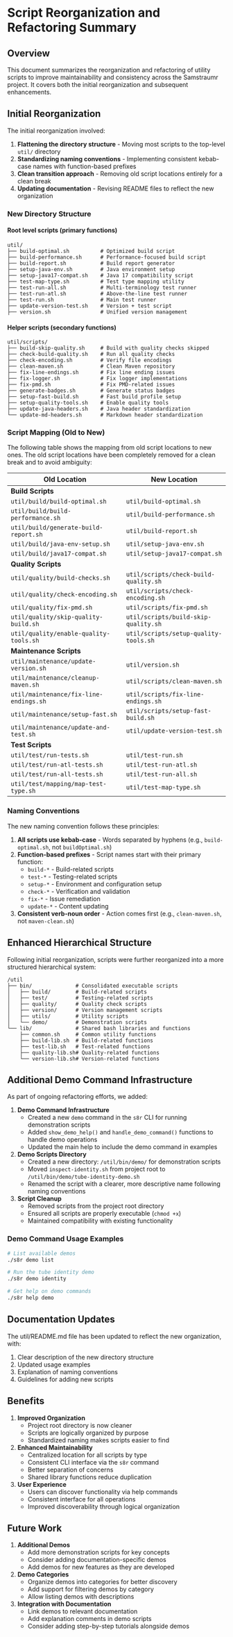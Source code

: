 <!--
Copyright (c) 2025 Eric C. Mumford (@heymumford)

This software was developed with analytical assistance from AI tools 
including Claude 3.7 Sonnet, Claude Code, and Google Gemini Deep Research,
which were used as paid services. All intellectual property rights 
remain exclusively with the copyright holder listed above.

Licensed under the Mozilla Public License 2.0
-->


# Script Reorganization and Refactoring Summary

## Overview

This document summarizes the reorganization and refactoring of utility scripts to improve maintainability and consistency across the Samstraumr project. It covers both the initial reorganization and subsequent enhancements.

## Initial Reorganization

The initial reorganization involved:

1. **Flattening the directory structure** - Moving most scripts to the top-level `util/` directory
2. **Standardizing naming conventions** - Implementing consistent kebab-case names with function-based prefixes
3. **Clean transition approach** - Removing old script locations entirely for a clean break
4. **Updating documentation** - Revising README files to reflect the new organization

### New Directory Structure

#### Root level scripts (primary functions)

```
util/
├── build-optimal.sh          # Optimized build script
├── build-performance.sh      # Performance-focused build script
├── build-report.sh           # Build report generator
├── setup-java-env.sh         # Java environment setup
├── setup-java17-compat.sh    # Java 17 compatibility script
├── test-map-type.sh          # Test type mapping utility
├── test-run-all.sh           # Multi-terminology test runner
├── test-run-atl.sh           # Above-the-line test runner
├── test-run.sh               # Main test runner
├── update-version-test.sh    # Version + test script
├── version.sh                # Unified version management
```

#### Helper scripts (secondary functions)

```
util/scripts/
├── build-skip-quality.sh     # Build with quality checks skipped
├── check-build-quality.sh    # Run all quality checks
├── check-encoding.sh         # Verify file encodings
├── clean-maven.sh            # Clean Maven repository
├── fix-line-endings.sh       # Fix line ending issues
├── fix-logger.sh             # Fix logger implementations
├── fix-pmd.sh                # Fix PMD-related issues
├── generate-badges.sh        # Generate status badges
├── setup-fast-build.sh       # Fast build profile setup
├── setup-quality-tools.sh    # Enable quality tools
├── update-java-headers.sh    # Java header standardization
└── update-md-headers.sh      # Markdown header standardization
```

### Script Mapping (Old to New)

The following table shows the mapping from old script locations to new ones. The old script locations have been completely removed for a clean break and to avoid ambiguity:

|              Old Location              |             New Location              |
|----------------------------------------|---------------------------------------|
| **Build Scripts**                      |                                       |
| `util/build/build-optimal.sh`          | `util/build-optimal.sh`               |
| `util/build/build-performance.sh`      | `util/build-performance.sh`           |
| `util/build/generate-build-report.sh`  | `util/build-report.sh`                |
| `util/build/java-env-setup.sh`         | `util/setup-java-env.sh`              |
| `util/build/java17-compat.sh`          | `util/setup-java17-compat.sh`         |
| **Quality Scripts**                    |                                       |
| `util/quality/build-checks.sh`         | `util/scripts/check-build-quality.sh` |
| `util/quality/check-encoding.sh`       | `util/scripts/check-encoding.sh`      |
| `util/quality/fix-pmd.sh`              | `util/scripts/fix-pmd.sh`             |
| `util/quality/skip-quality-build.sh`   | `util/scripts/build-skip-quality.sh`  |
| `util/quality/enable-quality-tools.sh` | `util/scripts/setup-quality-tools.sh` |
| **Maintenance Scripts**                |                                       |
| `util/maintenance/update-version.sh`   | `util/version.sh`                     |
| `util/maintenance/cleanup-maven.sh`    | `util/scripts/clean-maven.sh`         |
| `util/maintenance/fix-line-endings.sh` | `util/scripts/fix-line-endings.sh`    |
| `util/maintenance/setup-fast.sh`       | `util/scripts/setup-fast-build.sh`    |
| `util/maintenance/update-and-test.sh`  | `util/update-version-test.sh`         |
| **Test Scripts**                       |                                       |
| `util/test/run-tests.sh`               | `util/test-run.sh`                    |
| `util/test/run-atl-tests.sh`           | `util/test-run-atl.sh`                |
| `util/test/run-all-tests.sh`           | `util/test-run-all.sh`                |
| `util/test/mapping/map-test-type.sh`   | `util/test-map-type.sh`               |

### Naming Conventions

The new naming convention follows these principles:

1. **All scripts use kebab-case** - Words separated by hyphens (e.g., `build-optimal.sh`, not `buildOptimal.sh`)
2. **Function-based prefixes** - Script names start with their primary function:
   - `build-*` - Build-related scripts
   - `test-*` - Testing-related scripts
   - `setup-*` - Environment and configuration setup
   - `check-*` - Verification and validation
   - `fix-*` - Issue remediation
   - `update-*` - Content updating
3. **Consistent verb-noun order** - Action comes first (e.g., `clean-maven.sh`, not `maven-clean.sh`)

## Enhanced Hierarchical Structure

Following initial reorganization, scripts were further reorganized into a more structured hierarchical system:

```
/util
├── bin/              # Consolidated executable scripts
│   ├── build/        # Build-related scripts
│   ├── test/         # Testing-related scripts
│   ├── quality/      # Quality check scripts
│   ├── version/      # Version management scripts
│   ├── utils/        # Utility scripts
│   └── demo/         # Demonstration scripts
└── lib/              # Shared bash libraries and functions
    ├── common.sh     # Common utility functions
    ├── build-lib.sh  # Build-related functions
    ├── test-lib.sh   # Test-related functions
    ├── quality-lib.sh# Quality-related functions
    └── version-lib.sh# Version-related functions
```

## Additional Demo Command Infrastructure

As part of ongoing refactoring efforts, we added:

1. **Demo Command Infrastructure**
   - Created a new `demo` command in the `s8r` CLI for running demonstration scripts
   - Added `show_demo_help()` and `handle_demo_command()` functions to handle demo operations
   - Updated the main help to include the demo command in examples
2. **Demo Scripts Directory**
   - Created a new directory: `/util/bin/demo/` for demonstration scripts
   - Moved `inspect-identity.sh` from project root to `/util/bin/demo/tube-identity-demo.sh`
   - Renamed the script with a clearer, more descriptive name following naming conventions
3. **Script Cleanup**
   - Removed scripts from the project root directory
   - Ensured all scripts are properly executable (`chmod +x`)
   - Maintained compatibility with existing functionality

### Demo Command Usage Examples

```bash
# List available demos
./s8r demo list

# Run the tube identity demo
./s8r demo identity

# Get help on demo commands
./s8r help demo
```

## Documentation Updates

The util/README.md file has been updated to reflect the new organization, with:

1. Clear description of the new directory structure
2. Updated usage examples
3. Explanation of naming conventions
4. Guidelines for adding new scripts

## Benefits

1. **Improved Organization**
   - Project root directory is now cleaner
   - Scripts are logically organized by purpose
   - Standardized naming makes scripts easier to find
2. **Enhanced Maintainability**
   - Centralized location for all scripts by type
   - Consistent CLI interface via the `s8r` command
   - Better separation of concerns
   - Shared library functions reduce duplication
3. **User Experience**
   - Users can discover functionality via help commands
   - Consistent interface for all operations
   - Improved discoverability through logical organization

## Future Work

1. **Additional Demos**
   - Add more demonstration scripts for key concepts
   - Consider adding documentation-specific demos
   - Add demos for new features as they are developed
2. **Demo Categories**
   - Organize demos into categories for better discovery
   - Add support for filtering demos by category
   - Allow listing demos with descriptions
3. **Integration with Documentation**
   - Link demos to relevant documentation
   - Add explanation comments in demo scripts
   - Consider adding step-by-step tutorials alongside demos
